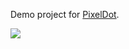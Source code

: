 Demo project for [PixelDot](https://github.com/technistguru/PixelDot).

![](addons/PixelDot/other/demo.png)